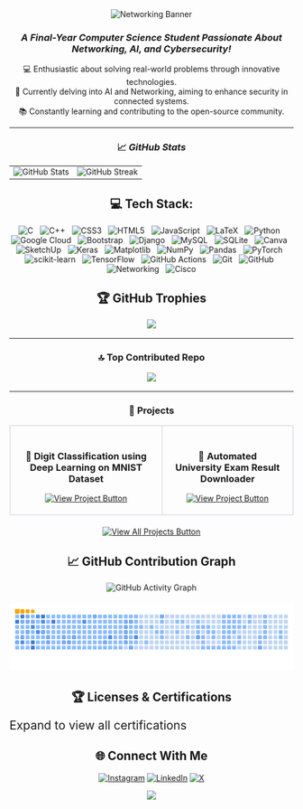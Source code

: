 <div align="center">
 <img src="https://capsule-render.vercel.app/api?type=waving&color=0:5D5FEF,100:36C8F4&height=150&section=header&text=Hello,%20I%20am%20Asher!&fontSize=40&fontColor=ffffff" alt="Networking Banner" />
</div>


<div align="center">

### *A Final-Year Computer Science Student Passionate About Networking, AI, and Cybersecurity!*

💻 Enthusiastic about solving real-world problems through innovative technologies.  
🎯 Currently delving into AI and Networking, aiming to enhance security in connected systems.  
📚 Constantly learning and contributing to the open-source community.

---
### 📈 *GitHub Stats*
<table align="center">
  <tr>
    <td align="center">
      <img src="https://github-readme-stats.vercel.app/api?username=iamasher&show_icons=true&theme=tokyonight&hide_border=true" alt="GitHub Stats" />
    </td>
    <td align="center">
      <img src="https://github-readme-streak-stats.herokuapp.com/?user=iamasher&theme=tokyonight&hide_border=true" alt="GitHub Streak" />
    </td>
  </tr>
</table>



## 💻 Tech Stack:
<p align="center">
  <img src="https://img.shields.io/badge/c-%2300599C.svg?style=for-the-badge&logo=c&logoColor=white&labelColor=000000&border-radius=15" alt="C" />&nbsp;&nbsp;
  <img src="https://img.shields.io/badge/c++-%2300599C.svg?style=for-the-badge&logo=c%2B%2B&logoColor=white&labelColor=000000&border-radius=15" alt="C++" />&nbsp;&nbsp;
  <img src="https://img.shields.io/badge/css3-%231572B6.svg?style=for-the-badge&logo=css3&logoColor=white&labelColor=000000&border-radius=15" alt="CSS3" />&nbsp;&nbsp;
  <img src="https://img.shields.io/badge/html5-%23E34F26.svg?style=for-the-badge&logo=html5&logoColor=white&labelColor=000000&border-radius=15" alt="HTML5" />&nbsp;&nbsp;
  <img src="https://img.shields.io/badge/javascript-%23323330.svg?style=for-the-badge&logo=javascript&logoColor=%23F7DF1E&labelColor=000000&border-radius=15" alt="JavaScript" />&nbsp;&nbsp;
  <img src="https://img.shields.io/badge/latex-%23008080.svg?style=for-the-badge&logo=latex&logoColor=white&labelColor=000000&border-radius=15" alt="LaTeX" />&nbsp;&nbsp;
  <img src="https://img.shields.io/badge/python-3670A0?style=for-the-badge&logo=python&logoColor=ffdd54&labelColor=000000&border-radius=15" alt="Python" />&nbsp;&nbsp;
  <img src="https://img.shields.io/badge/GoogleCloud-%234285F4.svg?style=for-the-badge&logo=google-cloud&logoColor=white&labelColor=000000&border-radius=15" alt="Google Cloud" />&nbsp;&nbsp;
  <img src="https://img.shields.io/badge/bootstrap-%238511FA.svg?style=for-the-badge&logo=bootstrap&logoColor=white&labelColor=000000&border-radius=15" alt="Bootstrap" />&nbsp;&nbsp;
  <img src="https://img.shields.io/badge/django-%23092E20.svg?style=for-the-badge&logo=django&logoColor=white&labelColor=000000&border-radius=15" alt="Django" />&nbsp;&nbsp;
  <img src="https://img.shields.io/badge/mysql-4479A1.svg?style=for-the-badge&logo=mysql&logoColor=white&labelColor=000000&border-radius=15" alt="MySQL" />&nbsp;&nbsp;
  <img src="https://img.shields.io/badge/sqlite-%2307405e.svg?style=for-the-badge&logo=sqlite&logoColor=white&labelColor=000000&border-radius=15" alt="SQLite" />&nbsp;&nbsp;
  <img src="https://img.shields.io/badge/Canva-%2300C4CC.svg?style=for-the-badge&logo=Canva&logoColor=white&labelColor=000000&border-radius=15" alt="Canva" />&nbsp;&nbsp;
  <img src="https://img.shields.io/badge/SketchUp-005F9E?style=for-the-badge&logo=sketchup&logoColor=white&labelColor=000000&border-radius=15" alt="SketchUp" />&nbsp;&nbsp;
  <img src="https://img.shields.io/badge/Keras-%23D00000.svg?style=for-the-badge&logo=Keras&logoColor=white&labelColor=000000&border-radius=15" alt="Keras" />&nbsp;&nbsp;
  <img src="https://img.shields.io/badge/Matplotlib-%23ffffff.svg?style=for-the-badge&logo=Matplotlib&logoColor=black&labelColor=000000&border-radius=15" alt="Matplotlib" />&nbsp;&nbsp;
  <img src="https://img.shields.io/badge/numpy-%23013243.svg?style=for-the-badge&logo=numpy&logoColor=white&labelColor=000000&border-radius=15" alt="NumPy" />&nbsp;&nbsp;
  <img src="https://img.shields.io/badge/pandas-%23150458.svg?style=for-the-badge&logo=pandas&logoColor=white&labelColor=000000&border-radius=15" alt="Pandas" />&nbsp;&nbsp;
  <img src="https://img.shields.io/badge/PyTorch-%23EE4C2C.svg?style=for-the-badge&logo=PyTorch&logoColor=white&labelColor=000000&border-radius=15" alt="PyTorch" />&nbsp;&nbsp;
  <img src="https://img.shields.io/badge/scikit--learn-%23F7931E.svg?style=for-the-badge&logo=scikit-learn&logoColor=white&labelColor=000000&border-radius=15" alt="scikit-learn" />&nbsp;&nbsp;
  <img src="https://img.shields.io/badge/TensorFlow-%23FF6F00.svg?style=for-the-badge&logo=TensorFlow&logoColor=white&labelColor=000000&border-radius=15" alt="TensorFlow" />&nbsp;&nbsp;
  <img src="https://img.shields.io/badge/github%20actions-%232671E5.svg?style=for-the-badge&logo=githubactions&logoColor=white&labelColor=000000&border-radius=15" alt="GitHub Actions" />&nbsp;&nbsp;
  <img src="https://img.shields.io/badge/git-%23F05033.svg?style=for-the-badge&logo=git&logoColor=white&labelColor=000000&border-radius=15" alt="Git" />&nbsp;&nbsp;
  <img src="https://img.shields.io/badge/github-%23121011.svg?style=for-the-badge&logo=github&logoColor=white&labelColor=000000&border-radius=15" alt="GitHub" />&nbsp;&nbsp;
  <img src="https://img.shields.io/badge/Networking-%23049FD9.svg?style=for-the-badge&logo=cisco&logoColor=white" alt="Networking" />&nbsp;&nbsp;
  <img src="https://img.shields.io/badge/cisco-%23049fd9.svg?style=for-the-badge&logo=cisco&logoColor=black&labelColor=000000&border-radius=15" alt="Cisco" />
</p>



## 🏆 GitHub Trophies
![](https://github-profile-trophy.vercel.app/?username=iamasher&theme=github_dark&no-frame=true&no-bg=false&margin-w=4)

---
### 🔝 Top Contributed Repo
![](https://github-contributor-stats.vercel.app/api?username=iamasher&limit=5&theme=github_dark&combine_all_yearly_contributions=true)

---
### 📂 Projects

<table align="center">
  <tr>
    <!-- First Project Card -->
    <td align="center" style="border: 2px solid #e1e4e8; border-radius: 10px; padding: 20px; margin: 10px;">
      <h3>🎯 Digit Classification using Deep Learning on MNIST Dataset</h3>
      <a href="https://github.com/iamasher/Digit-Classification-using-Deep-Learning-on-MNIST-Dataset" target="_blank">
        <img src="https://img.shields.io/badge/View%20Project-%23121011?style=for-the-badge&logo=github&logoColor=white" alt="View Project Button" />
      </a>
    </td>

 <!-- Second Project Card -->
   <td align="center" style="border: 2px solid #e1e4e8; border-radius: 10px; padding: 20px; margin: 10px;">
      <h3>🎯 Automated University Exam Result Downloader</h3>
      <a href="https://github.com/iamasher/-Automated-University-Exam-Result-Downloader-" target="_blank">
        <img src="https://img.shields.io/badge/View%20Project-%23121011?style=for-the-badge&logo=github&logoColor=white" alt="View Project Button" />
      </a>
    </td>
  </tr>
</table>

<!-- View All Projects Button -->
<p align="center" style="margin-top: 20px;">
  <a href="https://github.com/iamasher?tab=repositories" target="_blank">
    <img src="https://img.shields.io/badge/View%20All%20Projects-%23121011?style=for-the-badge&logo=github&logoColor=white" alt="View All Projects Button" />
  </a>
</p>


 
## 📈 GitHub Contribution Graph
<p align="center">
  <img src="https://github-readme-activity-graph.vercel.app/graph?username=iamasher&theme=github-compact&hide_border=true" alt="GitHub Activity Graph" />
</p>


<div style="text-align: center; margin-top: 20px;">
  <picture>
    <source media="(prefers-color-scheme: dark)" srcset="https://github.com/abhiverse01/abhiverse01/blob/output/github-snake-dark.svg" />
    <source media="(prefers-color-scheme: light)" srcset="https://github.com/abhiverse01/abhiverse01/blob/output/github-snake.svg" />
    <img alt="github-snake" src="https://github.com/abhiverse01/abhiverse01/blob/output/ocean.gif" style="max-width: 100%; height: auto;" />
  </picture>
</div>

## 🏆 Licenses & Certifications
<div align="left">

<details>
  <summary style="font-size: 1.5em; cursor: pointer; display: flex; align-items: center;">
    Expand to view all certifications
  </summary>
  <div style="margin-top: 20px; padding: 0 20px;">
    <div style="display: flex; flex-direction: column; align-items: center;"><br/>
        <table align="center" width="100%" style="max-width: 800px; margin: 0 auto; table-layout: auto; border-spacing: 10px;">
        <tr>
          <td align="left" style="padding: 10px; width: 50%;">
            <h3>🌐 CCNA: Enterprise Networking, Security, and Automation</h3>
            <p><strong>Issuer:</strong> Cisco Networking Academy<br>
               <strong>Skills:</strong> Enterprise Networking · Security · Automation</p>
            <img src="https://img.shields.io/badge/Cisco-Enterprise%20Networking-blue" alt="CCNA Badge" />
          </td>
          <td align="left" style="padding: 10px; width: 50%;">
            <h3>🌐 CCNA: Switching, Routing, and Wireless Essentials</h3>
            <p><strong>Issuer:</strong> Cisco Networking Academy<br>
               <strong>Skills:</strong> Routing · Switching · Wireless Networking</p>
            <img src="https://img.shields.io/badge/Cisco-Switching%20%26%20Routing-green" alt="CCNA Badge" />
          </td>
        </tr>
        <tr>
          <td align="left" style="padding: 10px; width: 50%;">
            <h3>🌐 CCNA: Introduction to Networks</h3>
            <p><strong>Issuer:</strong> Cisco Networking Academy<br>
               <strong>Skills:</strong> Network Fundamentals · Basic Routing · Ethernet</p>
            <img src="https://img.shields.io/badge/Cisco-Introduction%20to%20Networks-blue" alt="CCNA Badge" />
          </td>
          <td align="left" style="padding: 10px; width: 50%;">
            <h3>🛡️ Google Cybersecurity</h3>
            <p><strong>Issuer:</strong> Google<br>
               <strong>Skills:</strong> Cybersecurity Essentials · Threat Detection</p>
            <img src="https://img.shields.io/badge/Google-Cybersecurity%20Fundamentals-red" alt="Google Cybersecurity Badge" />
          </td>
        </tr>
        <tr>
          <td align="left" style="padding: 10px; width: 50%;">
            <h3>🐍 Fundamentals of Python for Machine Learning</h3>
            <p><strong>Issuer:</strong> Simplilearn<br>
               <strong>Skills:</strong> Python · Machine Learning Basics</p>
            <img src="https://img.shields.io/badge/Simplilearn-Python%20for%20Machine%20Learning-green" alt="Python ML Badge" />
          </td>
          <td align="left" style="padding: 10px; width: 50%;">
            <h3>🛡️ Cybersecurity Essentials</h3>
            <p><strong>Issuer:</strong> Cisco Networking Academy<br>
               <strong>Skills:</strong> Cybersecurity · Threat Analysis</p>
            <img src="https://img.shields.io/badge/Cisco-Cybersecurity%20Essentials-blue" alt="Cybersecurity Badge" />
          </td>
        </tr>
        <tr>
          <td align="left" style="padding: 10px; width: 50%;">
            <h3>🛡️ Introduction to Cybersecurity</h3>
            <p><strong>Issuer:</strong> Cisco Networking Academy<br>
               <strong>Skills:</strong> Cybersecurity Basics · Threat Prevention</p>
            <img src="https://img.shields.io/badge/Cisco-Introduction%20to%20Cybersecurity-blue" alt="Intro Cybersecurity Badge" />
          </td>
          <td align="left" style="padding: 10px; width: 50%;">
            <h3>📡 Introduction to Packet Tracer</h3>
            <p><strong>Issuer:</strong> Cisco Networking Academy<br>
               <strong>Skills:</strong> Packet Tracer · Networking Basics</p>
            <img src="https://img.shields.io/badge/Cisco-Introduction%20to%20Packet%20Tracer-lightgreen" alt="Packet Tracer Badge" />
          </td>
        </tr>
        <tr>
          <td align="left" style="padding: 10px; width: 50%;">
            <h3>💻 Certificate for JavaScript Training</h3>
            <p><strong>Issuer:</strong> Spoken Tutorial, IIT Bombay<br>
               <strong>Skills:</strong> JavaScript · Web Development</p>
            <img src="https://img.shields.io/badge/Simplilearn-JavaScript%20Training-yellow" alt="JavaScript Badge" />
          </td>
        </tr>
        </table>
    </div>
  </div>
</details>

<div align="center">


  
## 🌐 Connect With Me

[![Instagram](https://img.shields.io/badge/Instagram-%23E4405F.svg?style=for-the-badge&logo=Instagram&logoColor=white)](https://instagram.com/iamasher)  [![LinkedIn](https://img.shields.io/badge/LinkedIn-%230077B5.svg?style=for-the-badge&logo=linkedin&logoColor=white)](https://linkedin.com/in/iamasher)  [![X](https://img.shields.io/badge/X-black.svg?style=for-the-badge&logo=X&logoColor=white)](https://x.com/AsherTwits)


[![](https://visitcount.itsvg.in/api?id=iamasher&icon=0&color=1)](https://visitcount.itsvg.in)
</div>
